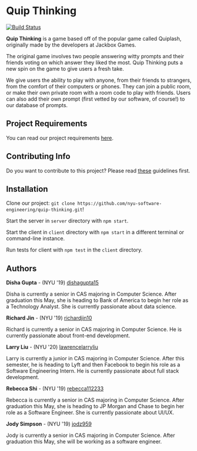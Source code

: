 # Quip Thinking
[![Build Status](https://travis-ci.com/nyu-software-engineering/quip-thinking.svg?branch=master)](https://travis-ci.com/nyu-software-engineering/quip-thinking)

**Quip Thinking** is a game based off of the popular game called Quiplash, originally made by the developers at Jackbox Games.

The original game involves two people answering witty prompts and their friends voting on which answer they liked the most. Quip Thinking puts a new spin on the game to give users a fresh take.

We give users the ability to play with anyone, from their friends to strangers, from the comfort of their computers or phones. They can join a public room, or make their own private room with a room code to play with friends. Users can also add their own prompt (first vetted by our software, of course!) to our database of prompts.

## Project Requirements

You can read our project requirements <a href="REQUIREMENTS.md">here</a>.

## Contributing Info

Do you want to contribute to this project? Please read <a href="CONTRIBUTING.md">these</a> guidelines first.

## Installation

Clone our project: `git clone https://github.com/nyu-software-engineering/quip-thinking.git`!

Start the server in `server` directory with `npm start`.

Start the client in `client` directory with `npm start` in a different terminal or command-line instance.

Run tests for client with `npm test` in the `client` directory.

## Authors

**Disha Gupta** - (NYU '19) [dishagupta15](https://github.com/dishagupta15)

Disha is currently a senior in CAS majoring in Computer Science. After graduation this May, she is heading to Bank of America to begin her role as a Technology Analyst. She is currently passionate about data science.

**Richard Jin** - (NYU '19) [richardjin10](https://github.com/richardjin10)

Richard is currently a senior in CAS majoring in Computer Science. He is currently passionate about front-end development.

**Larry Liu** - (NYU '20) [lawrencelarryliu](https://github.com/lawrencelarryliu)

Larry is currently a junior in CAS majoring in Computer Science. After this semester, he is heading to Lyft and then Facebook to begin his role as a Software Engineering Intern.  He is currently passionate about full stack development.

**Rebecca Shi** - (NYU '19) [rebecca112233](https://github.com/rebecca112233)

Rebecca is currently a senior in CAS majoring in Computer Science. After graduation this May, she is heading to JP Morgan and Chase to begin her role as a Software Engineer. She is currently passionate about UI/UX.

**Jody Simpson** - (NYU '19) [jodz959](https://github.com/jodz959)

Jody is currently a senior in CAS majoring in Computer Science. After graduation this May, she will be working as a software engineer.
